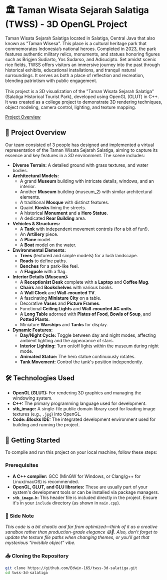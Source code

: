 # 🏛️ Taman Wisata Sejarah Salatiga (TWSS) - 3D OpenGL Project

Taman Wisata Sejarah Salatiga located in Salatiga, Central Java that also known as "Taman Wisesa". This place is a cultural heritage park that commemorates Indonesia’s national heroes. Completed in 2023, the park features authentic military relics, monuments, and statues honoring figures such as Brigjen Sudiarto, Yos Sudarso, and Adisucipto. Set amidst scenic rice fields, TWSS offers visitors an immersive journey into the past through historical exhibits, educational installations, and tranquil natural surroundings. It serves as both a place of reflection and recreation, blending patriotism with public engagement.<br><br>
This project is a 3D visualization of the "Taman Wisata Sejarah Salatiga" (Salatiga Historical Tourist Park), developed using OpenGL (GLUT) in C++. It was created as a college project to demonstrate 3D rendering techniques, object modeling, camera control, lighting, and texture mapping.

[Project Overview](https://github.com/user-attachments/assets/ef82b486-17ed-41f7-afea-d48a44f180ed)

## 🚀 Project Overview

Our team consisted of 3 people has designed and implemented a virtual representation of the Taman Wisata Sejarah Salatiga, aiming to capture its essence and key features in a 3D environment. The scene includes:

* **Diverse Terrain:** A detailed ground with grass textures, and water bodies.
* **Architectural Models:**
    * A grand **Museum** building with intricate details, windows, and an interior.
    * Another **Museum** building (museum_2) with similar architectural elements.
    * A traditional **Mosque** with distinct features.
    * Quaint **Kiosks** lining the streets.
    * A historical **Monument** and a **Hero Statue**.
    * A dedicated **Rear Building** area.
* **Vehicles & Structures:**
    * A **Tank** with independent movement controls (for a bit of fun!).
    * An **Artillery** piece.
    * A **Plane** model.
    * A **Boat** model on the water.
* **Environmental Elements:**
    * **Trees** (textured and simple models) for a lush landscape.
    * **Roads** to define paths.
    * **Benches** for a park-like feel.
    * A **Flagpole** with a flag.
* **Interior Details (Museum):**
    * A **Receptionist Desk** complete with a **Laptop** and **Coffee Mug**.
    * **Chairs** and **Bookshelves** with various books.
    * A **Wall Clock** and **Wall-mounted TV**.
    * A fascinating **Miniature City** on a table.
    * Decorative **Vases** and **Picture Frames**.
    * Functional **Ceiling Lights** and **Wall-mounted AC units**.
    * A **Long Table** adorned with **Plates of Food**, **Bowls of Soup**, and **Potted Plants**.
    * Miniature **Warships** and **Tanks** for display.
* **Dynamic Features:**
    * **Day/Night Cycle:** Toggle between day and night modes, affecting ambient lighting and the appearance of stars.
    * **Interior Lighting:** Turn on/off lights within the museum during night mode.
    * **Animated Statue:** The hero statue continuously rotates.
    * **Tank Movement:** Control the tank's position independently.

## 🛠️ Technologies Used

* **OpenGL (GLUT):** For rendering 3D graphics and managing the windowing system.
* **C++:** The primary programming language used for development.
* **stb_image:** A single-file public domain library used for loading image textures (e.g., `.jpg`) into OpenGL.
* **Code::Blocks IDE:** The integrated development environment used for building and running the project.

## 🚀 Getting Started

To compile and run this project on your local machine, follow these steps:

### Prerequisites

* **A C++ compiler:** GCC (MinGW for Windows, or Clang/g++ for Linux/macOS) is recommended.
* **OpenGL, GLUT, and GLU libraries:** These are usually part of your system's development tools or can be installed via package managers.
* **`stb_image.h`:** This header file is included directly in the project. Ensure it's in your `include` directory (as shown in `main.cpp`).

### 📝 Side Note
_This code is a bit chaotic and far from optimized—think of it as a creative sandbox rather than production-grade elegance 😅🙏. Also, don’t forget to update the texture file paths when changing themes, or you'll get that mysterious “invisible object” vibe._

### 📥 Cloning the Repository

```bash
git clone https://github.com/Edwin-165/twss-3d-salatiga.git
cd twss-3d-salatiga
